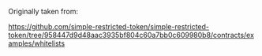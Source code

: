Originally taken from:

https://github.com/simple-restricted-token/simple-restricted-token/tree/958447d9d48aac3935bf804c60a7bb0c609980b8/contracts/examples/whitelists
